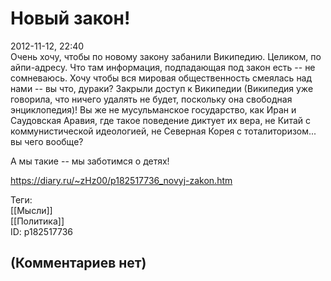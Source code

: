 Новый закон!
============

  
2012-11-12, 22:40  
 Очень хочу, чтобы по новому закону забанили Википедию. Целиком, по айпи-адресу. Что там информация, подпадающая под закон есть -- не сомневаюсь. Хочу чтобы вся мировая общественность смеялась над нами -- вы что, дураки? Закрыли доступ к Википедии (Википедия уже говорила, что ничего удалять не будет, поскольку она свободная энциклопедия)! Вы же не мусульманское государство, как Иран и Саудовская Аравия, где такое поведение диктует их вера, не Китай с коммунистической идеологией, не Северная Корея с тоталиторизом... вы чего вообще?   
   
 А мы такие -- мы заботимся о детях!   
  
<https://diary.ru/~zHz00/p182517736_novyj-zakon.htm>  
  
Теги:  
[[Мысли]]  
[[Политика]]  
ID: p182517736  


(Комментариев нет)
------------------